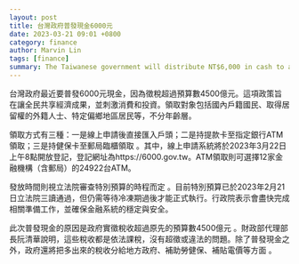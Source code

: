 ```yaml
---
layout: post
title: 台灣政府普發現金6000元
date: 2023-03-21 09:01 +0800
category: finance
author: Marvin Lin
tags: [finance]
summary: The Taiwanese government will distribute NT$6,000 in cash to all citizens, including foreigners with residency permits and residents of specific rural areas, as a result of exceeding the tax revenue budget by NT$450 billion. The policy aims to share the benefits of the economy with the public and boost consumption and investment. There are three ways to receive the cash - online registration for direct deposit, withdrawing it at designated bank ATMs with a card, or collecting it at post offices with a health insurance card. The distribution date is pending the legislative review of a special budget, which has passed its third reading in February 2023. In addition to distributing the cash, the government plans to allocate the excess tax revenue to local governments, labor and health insurance subsidies, and electricity price subsidies.
---
```


台灣政府最近要普發6000元現金，因為徵稅超過預算數4500億元。這項政策旨在讓全民共享經濟成果，並刺激消費和投資。領取對象包括國內戶籍國民、取得居留權的外籍人士、特定偏鄉地區居民等，不分年齡層。

領取方式有三種：一是線上申請後直接匯入戶頭；二是持提款卡至指定銀行ATM領取；三是持健保卡至郵局臨櫃領取 。其中，線上申請系統將於2023年3月22日上午8點開放登記，登記網址為https://6000.gov.tw。ATM領取則可選擇12家金融機構（含郵局）的24922台ATM。

發放時間則視立法院審查特別預算的時程而定 。目前特別預算已於2023年2月21日立法院三讀通過，但仍需等待冷凍期過後才能正式執行。行政院表示會盡快完成相關準備工作，並確保金融系統的穩定與安全。

此次普發現金的原因是政府實徵稅收超過原先的預算數4500億元 。財政部代理部長阮清華說明，這些稅收都是依法課稅，沒有超徵或違法的問題。除了普發現金之外，政府還將把多出來的稅收分給地方政府、補助勞健保、補貼電價等方面 。